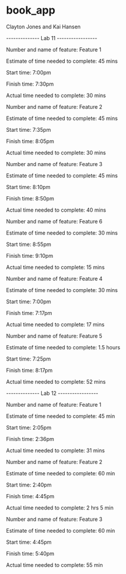 # book_app
Clayton Jones and Kai Hansen

-------------- Lab 11 -----------------

Number and name of feature: Feature 1 

Estimate of time needed to complete: 45 mins

Start time: 7:00pm

Finish time: 7:30pm

Actual time needed to complete: 30 mins

Number and name of feature: Feature 2

Estimate of time needed to complete: 45 mins

Start time: 7:35pm

Finish time: 8:05pm

Actual time needed to complete: 30 mins

Number and name of feature: Feature 3

Estimate of time needed to complete: 45 mins

Start time: 8:10pm

Finish time: 8:50pm

Actual time needed to complete: 40 mins

Number and name of feature: Feature 6

Estimate of time needed to complete: 30 mins

Start time: 8:55pm

Finish time: 9:10pm

Actual time needed to complete: 15 mins

Number and name of feature: Feature 4

Estimate of time needed to complete: 30 mins

Start time: 7:00pm

Finish time: 7:17pm

Actual time needed to complete: 17 mins

Number and name of feature: Feature 5

Estimate of time needed to complete: 1.5 hours

Start time: 7:25pm

Finish time: 8:17pm

Actual time needed to complete: 52 mins

-------------- Lab 12 -----------------

Number and name of feature: Feature 1

Estimate of time needed to complete: 45 min

Start time: 2:05pm

Finish time: 2:36pm

Actual time needed to complete: 31 mins

Number and name of feature: Feature 2

Estimate of time needed to complete: 60 min

Start time: 2:40pm

Finish time: 4:45pm

Actual time needed to complete: 2 hrs 5 min

Number and name of feature: Feature 3

Estimate of time needed to complete: 60 min

Start time: 4:45pm

Finish time: 5:40pm

Actual time needed to complete: 55 min
